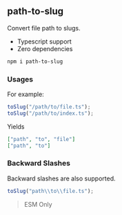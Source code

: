 ## path-to-slug

Convert file path to slugs.

- Typescript support
- Zero dependencies

```bash
npm i path-to-slug
```

### Usages

For example:

```ts
toSlug("/path/to/file.ts");
toSlug("/path/to/index.ts");
```

Yields

```json
["path", "to", "file"]
["path", "to"]
```

### Backward Slashes

Backward slashes are also supported.

```ts
toSlug("path\\to\\file.ts");
```

> ESM Only
